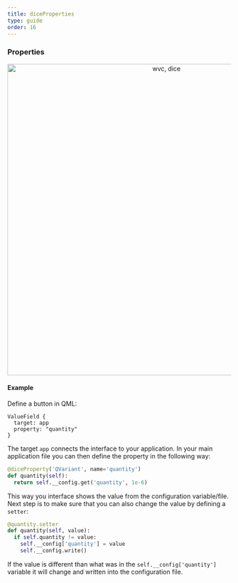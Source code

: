```yaml
---
title: diceProperties
type: guide
order: 16
---
```


### Properties

<p style="text-align: center">
  <img style="width:700px" src="/images/diceProperties.png" alt="wvc, dice">
</p>

#### Example

Define a button in QML:
```JS
ValueField {
  target: app
  property: "quantity"
}
```

The target `app` connects the interface to your application.
In your main application file you can then define the property in the following way:

```python
@diceProperty('QVariant', name='quantity')
def quantity(self):
  return self.__config.get('quantity', 1e-6)
```

This way you interface shows the value from the configuration variable/file. Next step is to make sure that you can also change the value by defining a `setter`:

```python
@quantity.setter
def quantity(self, value):
  if self.quantity != value:
    self.__config['quantity'] = value
    self.__config.write()
```
If the value is different than what was in the `self.__config['quantity']` variable it will change and written into the configuration file.
